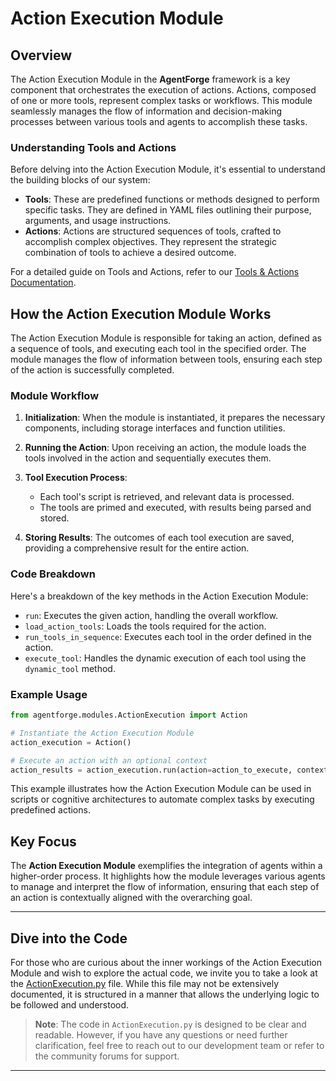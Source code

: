 # Action Execution Module

## Overview

The Action Execution Module in the **AgentForge** framework is a key component that orchestrates the execution of actions. Actions, composed of one or more tools, represent complex tasks or workflows. This module seamlessly manages the flow of information and decision-making processes between various tools and agents to accomplish these tasks.

### Understanding Tools and Actions

Before delving into the Action Execution Module, it's essential to understand the building blocks of our system:

- **Tools**: These are predefined functions or methods designed to perform specific tasks. They are defined in YAML files outlining their purpose, arguments, and usage instructions.
- **Actions**: Actions are structured sequences of tools, crafted to accomplish complex objectives. They represent the strategic combination of tools to achieve a desired outcome.

For a detailed guide on Tools and Actions, refer to our [Tools & Actions Documentation](../ToolsAndActions/Overview.md).

## How the Action Execution Module Works

The Action Execution Module is responsible for taking an action, defined as a sequence of tools, and executing each tool in the specified order. The module manages the flow of information between tools, ensuring each step of the action is successfully completed.

### Module Workflow

1. **Initialization**: When the module is instantiated, it prepares the necessary components, including storage interfaces and function utilities.

2. **Running the Action**: Upon receiving an action, the module loads the tools involved in the action and sequentially executes them.

3. **Tool Execution Process**:
   - Each tool's script is retrieved, and relevant data is processed.
   - The tools are primed and executed, with results being parsed and stored.

4. **Storing Results**: The outcomes of each tool execution are saved, providing a comprehensive result for the entire action.

### Code Breakdown

Here's a breakdown of the key methods in the Action Execution Module:

- `run`: Executes the given action, handling the overall workflow.
- `load_action_tools`: Loads the tools required for the action.
- `run_tools_in_sequence`: Executes each tool in the order defined in the action.
- `execute_tool`: Handles the dynamic execution of each tool using the `dynamic_tool` method.

### Example Usage

```python
from agentforge.modules.ActionExecution import Action

# Instantiate the Action Execution Module
action_execution = Action()

# Execute an action with an optional context
action_results = action_execution.run(action=action_to_execute, context=optional_context_for_action)
```

This example illustrates how the Action Execution Module can be used in scripts or cognitive architectures to automate complex tasks by executing predefined actions.

## Key Focus

The **Action Execution Module** exemplifies the integration of agents within a higher-order process. It highlights how the module leverages various agents to manage and interpret the flow of information, ensuring that each step of an action is contextually aligned with the overarching goal.

---

## Dive into the Code

For those who are curious about the inner workings of the Action Execution Module and wish to explore the actual code, we invite you to take a look at the [ActionExecution.py](../../src/agentforge/modules/ActionExecution.py) file. While this file may not be extensively documented, it is structured in a manner that allows the underlying logic to be followed and understood.

> **Note**: The code in `ActionExecution.py` is designed to be clear and readable. However, if you have any questions or need further clarification, feel free to reach out to our development team or refer to the community forums for support.

---